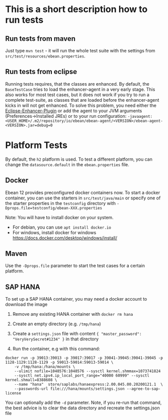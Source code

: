 This is a short description how to run tests
============================================

Run tests from maven
--------------------

Just type `mvn test` - it will run the whole test suite with the settings
from `src/test/resources/ebean.properties`. 

Run tests from eclipse
----------------------

Running tests requires, that the classes are enhanced. By default, the 
`BaseTestCase` tries to load the enhancer-agent in a very early stage. This 
also works for most test cases, but it does not work if you try to run a 
complete test-suite, as classes that are loaded before the enhancer-agent 
kicks in will not get enhanced. To solve this problem, you need either the
[Eclipse-Enhancer-Plugin](https://github.com/ebean-orm-tools/ebean-eclipse-enhancer) 
or add the agent to your JVM arguments (Preferences->Installed JREs) or to
your run configuration: 
`-javaagent:<USER_HOME>/.m2/repository/io/ebean/ebean-agent/<VERSION>/ebean-agent-<VERSION>.jar=debug=0`


Platform Tests
==============

By default, the `h2` platform is used. To test a different platform, you can change the 
`datasource.default` in the `ebean.properties` file.


Docker
------
Ebean 12 provides preconfigured docker containers now. To start a docker container,
you can use the starters in  `src/test/java/main` or specify one of the starter 
properties in the `testconfig` directory with `-Dprops.file=testconfig/ebean-XXX.properties`

Note: You will have to install docker on your system.
- For debian, you can use `apt install docker.io`
- For windows, install docker for windows https://docs.docker.com/desktop/windows/install/

Maven
-----

Use the `-Dprops.file` parameter to start the test cases for a certain platform.

SAP HANA
--------
To set up a SAP HANA container, you may need a docker account to download the image

1. Remove any existing HANA container with `docker rm hana`

2. Create an empty directory (e.g. `/tmp/hana`)

3. Create a `settings.json` file with content `{ "master_password": "VeryVerySecret#1234" }` in that directory

4. Run the container, e.g with this command:

```
docker run -p 39013:39013 -p 39017:39017 -p 39041-39045:39041-39045 -p 1128-1129:1128-1129 -p 59013-59014:59013-59014 \
    -v /tmp/hana:/hana/mounts \
    --ulimit nofile=1048576:1048576 --sysctl kernel.shmmax=1073741824 
    --sysctl net.ipv4.ip_local_port_range="40000 60999" --sysctl kernel.shmall=8388608 \
    --name "hana"  store/saplabs/hanaexpress:2.00.045.00.20200121.1  \
    --passwords-url file:///hana/mounts/settings.json --agree-to-sap-license
```

You can optionally add the `-d` parameter. Note, if you re-run that command, the best advice is to clear the data directory and recreate the settings.json file
